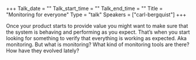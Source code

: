 +++
Talk_date = ""
Talk_start_time = ""
Talk_end_time = ""
Title = "Monitoring for everyone"
Type = "talk"
Speakers = ["carl-bergquist"]
+++

Once your product starts to provide value you might want to make sure that the system is behaving and performing as you expect. That’s when you start looking for something to verify that everything is working as expected. Aka monitoring. But what is monitoring? What kind of monitoring tools are there? How have they evolved lately?
